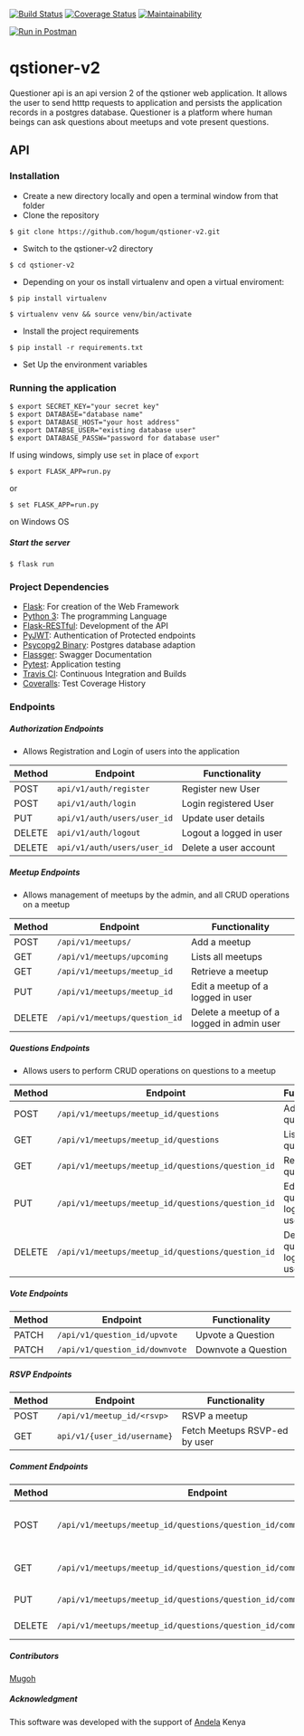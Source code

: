 
[![Build Status](https://travis-ci.org/hogum/qstioner-v2.svg?branch=develop)](https://travis-ci.org/hogum/qstioner-v2) [![Coverage Status](https://coveralls.io/repos/github/hogum/qstioner-v2/badge.svg?branch=ch-ci-badges-163341965)](https://coveralls.io/github/hogum/qstioner-v2?branch=ch-ci-badges-163341965)
[![Maintainability](https://api.codeclimate.com/v1/badges/0cbd787bf7490e88c6f8/maintainability)](https://codeclimate.com/github/hogum/qstioner-v2/maintainability)

[![Run in Postman](https://run.pstmn.io/button.svg)](https://app.getpostman.com/run-collection/4e960f4340da75ae0cff)
# qstioner-v2
Questioner api is an api version 2 of the qstioner web application. It allows the user to send htttp requests to application and persists the application records in a postgres database.
Questioner is a platform where human beings can ask questions about meetups and vote present questions.


## API
### Installation
- Create a new directory locally and open a terminal window from that folder
- Clone the repository
```shell
$ git clone https://github.com/hogum/qstioner-v2.git
```
- Switch to the qstioner-v2 directory
```shell
$ cd qstioner-v2
```
- Depending on your os install virtualenv and open a virtual enviroment:
``` shell
$ pip install virtualenv
```
``` shell
$ virtualenv venv && source venv/bin/activate
```
- Install the project requirements
```shell
$ pip install -r requirements.txt
```
- Set Up the environment variables


### Running the application
``` shell
$ export SECRET_KEY="your secret key"
$ export DATABASE="database name"
$ export DATABASE_HOST="your host address"
$ export DATABSE_USER="existing database user"
$ export DATABASE_PASSW="password for database user"
```
If using windows, simply use `set` in place of `export`

```shell 
$ export FLASK_APP=run.py
```
or
```shell
$ set FLASK_APP=run.py
```
on Windows OS
##### Start the server
``` shell
$ flask run
```

### Project Dependencies
- [Flask](http://flask.pocoo.org/): For creation of the Web Framework
- [Python 3](https://www.python.org/): The programming Language
- [Flask-RESTful](https://flask-restful.readthedocs.io/): Development of the API
- [PyJWT](https://pyjwt.readthedocs.io/en/latest/): Authentication of Protected endpoints
- [Psycopg2 Binary](http://initd.org/psycopg/): Postgres database adaption
- [Flassger](https://github.com/rochacbruno/flasgger): Swagger Documentation
- [Pytest](https://pytest.org/): Application testing
- [Travis CI](https://travis-ci.org/): Continuous Integration and Builds
- [Coveralls](https://coveralls.io/): Test Coverage History


### Endpoints

##### Authorization Endpoints
- Allows Registration and Login of users into the application

Method | Endpoint | Functionality
--- | --- |---
POST | `api/v1/auth/register` | Register new User
POST | `api/v1/auth/login` | Login registered User
PUT | `api/v1/auth/users/user_id` | Update user details
DELETE | `api/v1/auth/logout` | Logout a logged in user
DELETE | `api/v1/auth/users/user_id` | Delete a user account


##### Meetup Endpoints

- Allows management of meetups by the admin, and all CRUD operations on a meetup

Method | Endpoint | Functionality
--- | --- | ---
POST | `/api/v1/meetups/` | Add a meetup
GET | `/api/v1/meetups/upcoming` | Lists all meetups 
GET | `/api/v1/meetups/meetup_id` | Retrieve a meetup 
PUT | `/api/v1/meetups/meetup_id` | Edit a meetup of a logged in user
DELETE | `/api/v1/meetups/question_id` | Delete a meetup of a logged in admin user


##### Questions Endpoints
- Allows users to perform CRUD operations on questions to a meetup

Method | Endpoint | Functionality
--- | --- | ---
POST | `/api/v1/meetups/meetup_id/questions` | Add a question
GET | `/api/v1/meetups/meetup_id/questions` | Lists all questions 
GET | `/api/v1/meetups/meetup_id/questions/question_id` | Retrieve a question 
PUT | `/api/v1/meetups/meetup_id/questions/question_id` | Edit a question of a logged in user
DELETE | `/api/v1/meetups/meetup_id/questions/question_id` | Delete a question of a logged in user


##### Vote Endpoints

Method | Endpoint | Functionality
--- | --- | ---
PATCH | `/api/v1/question_id/upvote` | Upvote a Question
PATCH | `/api/v1/question_id/downvote` | Downvote a Question


##### RSVP Endpoints

Method | Endpoint | Functionality
--- | --- | ---
POST | `/api/v1/meetup_id/<rsvp>` | RSVP a meetup
GET | `api/v1/{user_id/username}` | Fetch Meetups RSVP-ed by user


##### Comment Endpoints


Method | Endpoint | Functionality
--- | --- | ---
POST | `/api/v1/meetups/meetup_id/questions/question_id/comment` | Add a Comment to a Meetup Question
GET | `/api/v1/meetups/meetup_id/questions/question_id/comment` | Lists all comments to a Question 
PUT | `/api/v1/meetups/meetup_id/questions/question_id/comment/commentID` | Edit a comment 
DELETE | `/api/v1/meetups/meetup_id/questions/question_id/comment/commentID` | Delete a comment


##### Contributors

[Mugoh](https://github.com/hogum)

##### Acknowledgment
This software was developed with the support of [Andela](https://github.com/andela) Kenya
